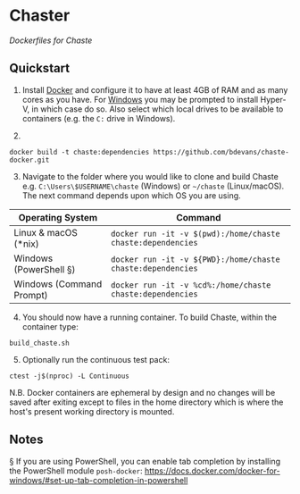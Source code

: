 Chaster
=======

*Dockerfiles for Chaste*

Quickstart
----------

1. Install [Docker](https://www.docker.com) and configure it to have at least 4GB of RAM and as many cores as you have. For [Windows](https://docs.docker.com/docker-for-windows/install/#download-docker-for-windows) you may be prompted to install Hyper-V, in which case do so. Also select which local drives to be available to containers (e.g. the `C:` drive in Windows).

2.
```
docker build -t chaste:dependencies https://github.com/bdevans/chaste-docker.git
```

3. Navigate to the folder where you would like to clone and build Chaste e.g. `C:\Users\$USERNAME\chaste` (Windows) or `~/chaste` (Linux/macOS). The next command depends upon which OS you are using.

| Operating System          | Command                                                     |
| ------------------------- | ----------------------------------------------------------- |
| Linux & macOS (*nix)      | `docker run -it -v $(pwd):/home/chaste chaste:dependencies` |
| Windows (PowerShell §)    | `docker run -it -v ${PWD}:/home/chaste chaste:dependencies` |
| Windows (Command Prompt)  | `docker run -it -v %cd%:/home/chaste chaste:dependencies`   |

4. You should now have a running container. To build Chaste, within the container type:
```
build_chaste.sh
```

5. Optionally run the continuous test pack:
```
ctest -j$(nproc) -L Continuous
```

N.B. Docker containers are ephemeral by design and no changes will be saved after exiting except to files in the home directory which is where the host's present working directory is mounted.

Notes
-----

§ If you are using PowerShell, you can enable tab completion by installing the PowerShell module `posh-docker`: https://docs.docker.com/docker-for-windows/#set-up-tab-completion-in-powershell
